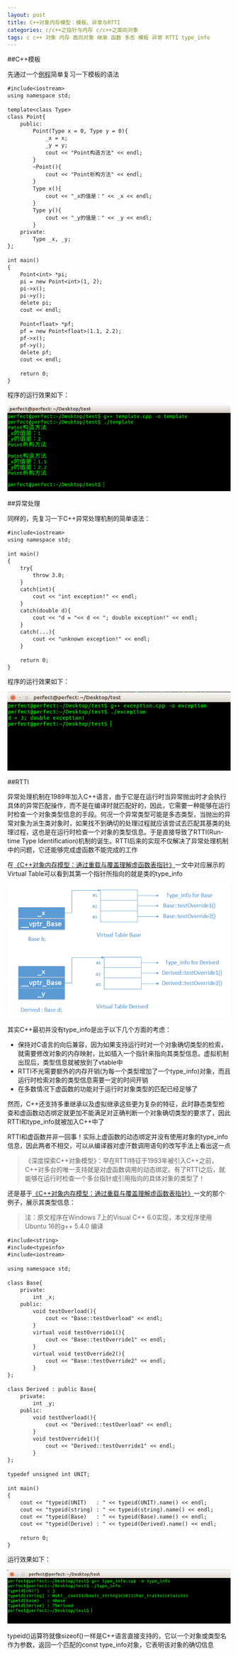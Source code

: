 ```yaml
---
layout: post
title: C++对象内存模型：模板、异常与RTTI
categories: c/c++之指针与内存 c/c++之面向对象
tags: c c++ 对象 内存 面向对象 继承 函数 多态 模板 异常 RTTI type_info
---
```


##C++模板

先通过一个[例程](../download/20161113/template.cpp.zip)简单复习一下模板的语法

```
#include<iostream>
using namespace std;

template<class Type>
class Point{
	public:
		Point(Type x = 0, Type y = 0){
			_x = x;
			_y = y;
			cout << "Point构造方法" << endl;
		}
		~Point(){
			cout << "Point析构方法" << endl;
		}
		Type x(){
			cout << "_x的值是：" << _x << endl;
		}
		Type y(){
			cout << "_y的值是：" << _y << endl;
		}
	private:
		Type _x, _y;
};

int main()
{
	Point<int> *pi;
	pi = new Point<int>(1, 2);
	pi->x();
	pi->y();
	delete pi;
	cout << endl;

	Point<float> *pf;
	pf = new Point<float>(1.1, 2.2);
	pf->x();
	pf->y();
	delete pf;
	cout << endl;

	return 0;
}
```

程序的运行效果如下：

![image](../media/image/2016-11-13/05.png)

##异常处理

同样的，先复习一下C++异常处理机制的简单语法：

```
#include<iostream>
using namespace std;

int main()
{
	try{
		throw 3.0;
	}
	catch(int){
		cout << "int exception!" << endl;
	}
	catch(double d){
		cout << "d = "<< d << "; double exception!" << endl;
	}
	catch(...){
		cout << "unknown exception!" << endl;
	}

	return 0;
}
```

程序的运行效果如下：

![image](../media/image/2016-11-13/06.png)

##RTTI

异常处理机制在1989年加入C++语言，由于它是在运行时当异常抛出时才会执行具体的异常匹配操作，而不是在编译时就匹配好的，因此，它需要一种能够在运行时检查一个对象类型信息的手段。何况一个异常类型可能是多态类型，当抛出的异常对象为派生类对象时，如果找不到确切的处理过程就应该尝试去匹配其基类的处理过程，这也是在运行时检查一个对象的类型信息。于是直接导致了RTTI(Run-time Type Identification)机制的诞生。RTTI后来的实现不仅解决了异常处理机制中的问题，它还能够完成虚函数不能完成的工作

在[《C++对象内存模型：通过重载与覆盖理解虚函数表指针》](http://www.xumenger.com/cpp-override-overload-20161106/)一文中对应展示的Virtual Table可以看到其第一个指针所指向的就是类的type_info

![img](../media/image/2016-11-06/02.png)

其实C++最初并没有type_info是出于以下几个方面的考虑：

* 保持对C语言的向后兼容，因为如果支持运行时对一个对象确切类型的检索，就需要修改对象的内存映射，比如插入一个指针来指向其类型信息。虚拟机制出现后，类型信息就被放到了vtable中
* RTTI不光需要额外的内存开销(为每一个类型增加了一个type_info)对象，而且运行时检索对象的类型信息需要一定的时间开销
* 在多数情况下虚函数的功能对于运行时对象类型的匹配已经足够了

然而，C++还支持多重继承以及虚拟继承这些更为复杂的特征，此时静态类型检查和虚函数动态绑定就更加不能满足对正确判断一个对象确切类型的要求了，因此RTTI和type\_info就被加入C++中了

RTTI和虚函数并非一回事！实际上虚函数的动态绑定并没有使用对象的type\_info信息，因此两者不相交，可以从编译器对虚汗数调用语句的改写手法上看出这一点

>《深度探索C++对象模型》：早在RTTI特征于1993年被引入C++之前，C++对多台的唯一支持就是对虚函数调用的动态绑定。有了RTTI之后，就能够在运行时检查一个多台指针或引用指向的具体对象的类型了！

还是基于[《C++对象内存模型：通过重载与覆盖理解虚函数表指针》](http://www.xumenger.com/cpp-override-overload-20161106/)一文的那个例子，展示其类型信息：

>注：原文程序在Windows 7上的Visual C++ 6.0实现，本文程序使用Ubuntu 16的g++ 5.4.0 编译

```
#include<string>
#include<typeinfo>
#include<iostream>

using namespace std;

class Base{
	private:
		int _x;
	public:
		void testOverload(){
			cout << "Base::testOverload" << endl;
		}
		virtual void testOverride1(){
			cout << "Base::testOverride1" << endl;
		}
		virtual void testOverride2(){
			cout << "Base::testOverride2" << endl;
		}
};

class Derived : public Base{
	private:
		int _y;
	public:
		void testOverload(){
			cout << "Derived::testOverload" << endl;
		}
		void testOverride1(){
			cout << "Derived::testOverride1" << endl;
		}
};

typedef unsigned int UNIT;

int main()
{
	cout << "typeid(UNIT)   : " << typeid(UNIT).name() << endl;
	cout << "typeid(string) : " << typeid(string).name() << endl;
	cout << "typeid(Base)   : " << typeid(Base).name() << endl;
	cout << "typeid(Derive) : " << typeid(Derived).name() << endl;
	
	return 0;
}
```

运行效果如下：

![image](../media/image/2016-11-13/07.png)

typeid()运算符就像sizeof()一样是C++语言直接支持的，它以一个对象或类型名作为参数，返回一个匹配的const type\_info对象，它表明该对象的确切信息
